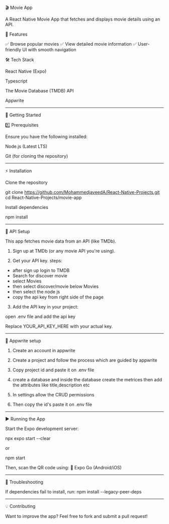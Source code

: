 
🎬 Movie App

A React Native Movie App that fetches and displays movie details using an API.

📌 Features

✅ Browse popular movies
✅ View detailed movie information
✅ User-friendly UI with smooth navigation

🛠️ Tech Stack

React Native (Expo)

Typescript

The Movie Database (TMDB) API

Appwrite


---

🚀 Getting Started

1️⃣ Prerequisites

Ensure you have the following installed:

Node.js (Latest LTS)

Git (for cloning the repository)


---

⚡ Installation

Clone the repository

git clone https://github.com/MohammedjaveedA/React-Native-Projects.git
cd React-Native-Projects/movie-app

Install dependencies

npm install


---

🔑 API Setup

This app fetches movie data from an API (like TMDb).

1. Sign up at TMDb (or any movie API you're using).


2. Get your API key.
   steps:
  - after sign up login to TMDB
  - Search for discover movie
  - select Movies 
  - then select discover/movie below Movies 
  - then select the node js 
  - copy the api key from right side of the page


3. Add the API key in your project:

open .env file and add the api key

Replace YOUR_API_KEY_HERE with your actual key.

---

📁 Appwrite setup

1. Create an account in appwrite

2. Create a project and follow the process which are guided by appwrite

3. Copy project id and paste it on .env file

4. create a database and inside the database create the metrices then add the attributes like title,description etc

5. In settings allow the CRUD permissions

6. Then copy the id's paste it on .env file



---

▶️ Running the App

Start the Expo development server:

npx expo start --clear

or

npm start

Then, scan the QR code using:
📱 Expo Go (Android/iOS)



---

📌 Troubleshooting

If dependencies fail to install, run:
npm install --legacy-peer-deps



---

💡 Contributing

Want to improve the app? Feel free to fork and submit a pull request!
